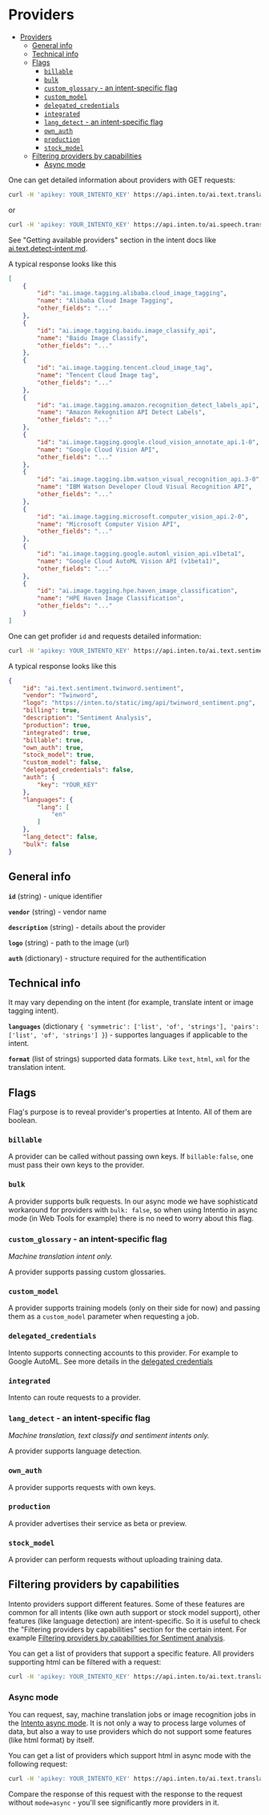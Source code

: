 # Providers

<!-- TOC -->

- [Providers](#providers)
    - [General info](#general-info)
    - [Technical info](#technical-info)
    - [Flags](#flags)
        - [`billable`](#billable)
        - [`bulk`](#bulk)
        - [`custom_glossary` - an intent-specific flag](#custom_glossary---an-intent-specific-flag)
        - [`custom_model`](#custom_model)
        - [`delegated_credentials`](#delegated_credentials)
        - [`integrated`](#integrated)
        - [`lang_detect` - an intent-specific flag](#lang_detect---an-intent-specific-flag)
        - [`own_auth`](#own_auth)
        - [`production`](#production)
        - [`stock_model`](#stock_model)
    - [Filtering providers by capabilities](#filtering-providers-by-capabilities)
        - [Async mode](#async-mode)

<!-- /TOC -->

One can get detailed information about providers with GET requests:

```sh
curl -H 'apikey: YOUR_INTENTO_KEY' https://api.inten.to/ai.text.translate/
```

or

```sh
curl -H 'apikey: YOUR_INTENTO_KEY' https://api.inten.to/ai.speech.transcribe/
```

See "Getting available providers" section in the intent docs like [ai.text.detect-intent.md](./ai.text.detect-intent.md#getting-information-about-a-provider).

A typical response looks like this

```json
[
    {
        "id": "ai.image.tagging.alibaba.cloud_image_tagging",
        "name": "Alibaba Cloud Image Tagging",
        "other_fields": "..."
    },
    {
        "id": "ai.image.tagging.baidu.image_classify_api",
        "name": "Baidu Image Classify",
        "other_fields": "..."
    },
    {
        "id": "ai.image.tagging.tencent.cloud_image_tag",
        "name": "Tencent Cloud Image tag",
        "other_fields": "..."
    },
    {
        "id": "ai.image.tagging.amazon.recognition_detect_labels_api",
        "name": "Amazon Rekognition API Detect Labels",
        "other_fields": "..."
    },
    {
        "id": "ai.image.tagging.google.cloud_vision_annotate_api.1-0",
        "name": "Google Cloud Vision API",
        "other_fields": "..."
    },
    {
        "id": "ai.image.tagging.ibm.watson_visual_recognition_api.3-0",
        "name": "IBM Watson Developer Cloud Visual Recognition API",
        "other_fields": "..."
    },
    {
        "id": "ai.image.tagging.microsoft.computer_vision_api.2-0",
        "name": "Microsoft Computer Vision API",
        "other_fields": "..."
    },
    {
        "id": "ai.image.tagging.google.automl_vision_api.v1beta1",
        "name": "Google Cloud AutoML Vision API (v1beta1)",
        "other_fields": "..."
    },
    {
        "id": "ai.image.tagging.hpe.haven_image_classification",
        "name": "HPE Haven Image Classification",
        "other_fields": "..."
    }
]
```

One can get profider `id` and requests detailed information:

```sh
curl -H 'apikey: YOUR_INTENTO_KEY' https://api.inten.to/ai.text.sentiment/ai.text.sentiment.twinword.sentiment
```

A typical response looks like this

```json
{
    "id": "ai.text.sentiment.twinword.sentiment",
    "vendor": "Twinword",
    "logo": "https://inten.to/static/img/api/twinword_sentiment.png",
    "billing": true,
    "description": "Sentiment Analysis",
    "production": true,
    "integrated": true,
    "billable": true,
    "own_auth": true,
    "stock_model": true,
    "custom_model": false,
    "delegated_credentials": false,
    "auth": {
        "key": "YOUR_KEY"
    },
    "languages": {
        "lang": [
            "en"
        ]
    },
    "lang_detect": false,
    "bulk": false
}
```

## General info

**`id`** (string) - unique identifier

**`vendor`** (string) - vendor name

**`description`** (string) - details about the provider

**`logo`** (string) - path to the image (url)

**`auth`** (dictionary) - structure required for the authentification

## Technical info

It may vary depending on the intent (for example, translate intent or image tagging intent).

**`languages`** (dictionary `{ 'symmetric': ['list', 'of', 'strings'], 'pairs': ['list', 'of', 'strings'] }`) - supportes languages if applicable to the intent.

**`format`** (list of strings) supported data formats. Like `text`, `html`, `xml` for the translation intent.

## Flags

Flag's purpose is to reveal provider's properties at Intento. All of them are boolean.

### `billable`

A provider can be called without passing own keys.
If `billable:false`, one must pass their own keys to the provider.

### `bulk`

A provider supports bulk requests. In our async mode we have sophisticatd workaround for providers with `bulk: false`, so when using Intentio in async mode (in Web Tools for example) there is no need to worry about this flag.

### `custom_glossary` - an intent-specific flag

*Machine translation intent only.*

A provider supports passing custom glossaries.

### `custom_model`

A provider supports training models (only on their side for now) and passing them as a `custom_model` parameter when requesting a job.

### `delegated_credentials`

Intento supports connecting accounts to this provider. For example to Google AutoML. See more details in the [delegated credentials](./delegated_credentials.md)

### `integrated`

Intento can route requests to a provider.

### `lang_detect` - an intent-specific flag

*Machine translation, text classify and sentiment intents only.*

A provider supports language detection.

### `own_auth`

A provider supports requests with own keys.

### `production`

A provider advertises their service as beta or preview.

### `stock_model`

A provider can perform requests without uploading training data.

## Filtering providers by capabilities

Intento providers support different features. Some of these features are common for all intents (like own auth support or stock model support), other features (like language detection) are intent-specific. So it is useful to check the "Filtering providers by capabilities" section for the certain intent. For example [Filtering providers by capabilities for Sentiment analysis](./ai.text.sentiment.md#filtering-providers-by-capabilities).

You can get a list of providers that support a specific feature.
All providers supporting html can be filtered with a request:

```sh
curl -H 'apikey: YOUR_INTENTO_KEY' https://api.inten.to/ai.text.translate?format=html
```

### Async mode

You can request, say, machine translation jobs or image recognition jobs in the [Intento async mode](./README.md#async-mode). It is not only a way to process large volumes of data, but also a way to use providers which do not support some features (like html format) by itself.

You can get a list of providers which support html in async mode with the following request:

```sh
curl -H 'apikey: YOUR_INTENTO_KEY' https://api.inten.to/ai.text.translate?format=html&mode=async
```

Compare the response of this request with the response to the request without `mode=async` - you'll see significantly more providers in it.
